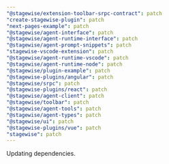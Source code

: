 ```yaml
---
"@stagewise/extension-toolbar-srpc-contract": patch
"create-stagewise-plugin": patch
"next-pages-example": patch
"@stagewise/agent-interface": patch
"@stagewise/agent-runtime-interface": patch
"@stagewise/agent-prompt-snippets": patch
"stagewise-vscode-extension": patch
"@stagewise/agent-runtime-vscode": patch
"@stagewise/agent-runtime-node": patch
"@stagewise/plugin-example": patch
"@stagewise-plugins/angular": patch
"@stagewise/srpc": patch
"@stagewise-plugins/react": patch
"@stagewise/agent-client": patch
"@stagewise/toolbar": patch
"@stagewise/agent-tools": patch
"@stagewise/agent-types": patch
"@stagewise/ui": patch
"@stagewise-plugins/vue": patch
"stagewise": patch
---
```


Updating dependencies.
